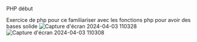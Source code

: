 PHP début

Exercice de php pour ce familiariser avec les fonctions php pour avoir des bases solide 
![Capture d'écran 2024-04-03 110328](https://github.com/mohars25/mohamedphp3/assets/162590718/e780217d-ec24-47b3-a38e-922f5ba423c4)
![Capture d'écran 2024-04-03 110308](https://github.com/mohars25/mohamedphp3/assets/162590718/8179f4d2-4805-4d4a-8345-74ceff2cf07a)
